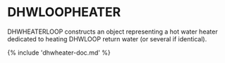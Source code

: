 # DHWLOOPHEATER

DHWHEATERLOOP constructs an object representing a hot water heater dedicated to heating DHWLOOP return water (or several if identical).

{% include 'dhwheater-doc.md' %}
